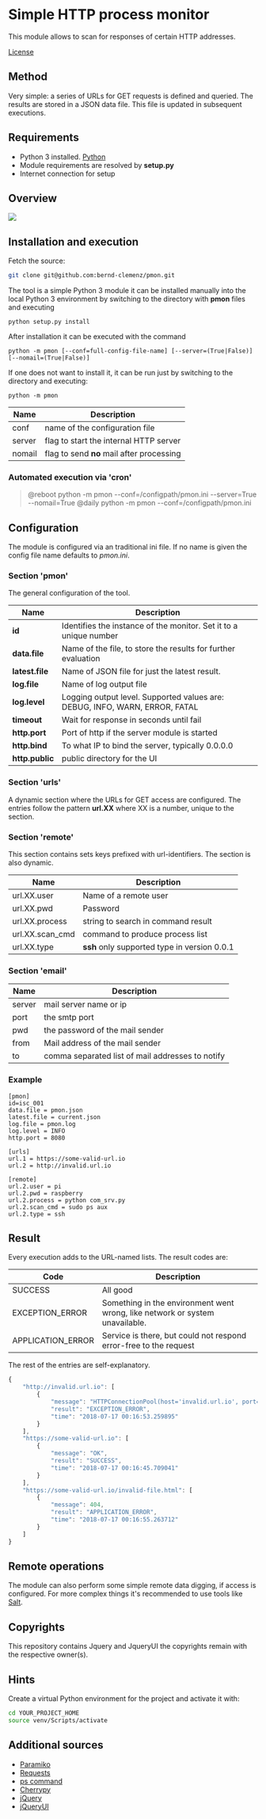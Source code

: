 # Simple HTTP process monitor
This module allows to scan for responses of certain HTTP
addresses.

[License](./LICENSE)

## Method
Very simple: a series of URLs for GET requests is defined and
queried. The results are stored in a JSON data file. This file
is updated in subsequent executions.

## Requirements
- Python 3 installed. [Python](http://www.python.org)
- Module requirements are resolved by **setup.py**
- Internet connection for setup

## Overview
![](etc/pmon.png)

## Installation and execution
Fetch the source:

```bash
git clone git@github.com:bernd-clemenz/pmon.git
```

The tool is a simple Python 3 module it can be installed
manually into the local Python 3 environment by switching to
the directory with **pmon** files and executing

    python setup.py install
    
After installation it can be executed with the command

    python -m pmon [--conf=full-config-file-name] [--server=(True|False)] [--nomail=(True|False)]
    
If one does not want to install it, it can be run just by
switching to the directory and executing:

    python -m pmon
    
| Name | Description |
|------|-------------|
| conf | name of the configuration file |
| server | flag to start the internal HTTP server |
| nomail | flag to send **no** mail after processing | 

### Automated execution via 'cron'

>  @reboot      python -m pmon --conf=/configpath/pmon.ini --server=True --nomail=True
>  @daily       python -m pmon --conf=/configpath/pmon.ini
   
## Configuration
The module is configured via an traditional ini file. If no name
is given the config file name defaults to _pmon.ini_.

### Section 'pmon'
The general configuration of the tool.

| Name | Description |
|------|-------------|
| **id** | Identifies the instance of the monitor. Set it to a unique number |
| **data.file** | Name of the file, to store the results for further evaluation |
| **latest.file** | Name of JSON file for just the latest result. |
| **log.file** | Name of log output file |
| **log.level** |  Logging output level. Supported values are: DEBUG, INFO, WARN, ERROR, FATAL  |
| **timeout** | Wait for response in seconds until fail | 
| **http.port** | Port of http if the server module is started |
| **http.bind** | To what IP to bind the server, typically 0.0.0.0 |
| **http.public** | public directory for the UI |

### Section 'urls'
A dynamic section where the URLs for GET access are configured.
The entries follow the pattern **url.XX** where XX is a
number, unique to the section.

### Section 'remote'
This section contains sets keys prefixed with url-identifiers. The section
is also dynamic.

| Name | Description |
|------|-------------|
| url.XX.user | Name of a remote user |
| url.XX.pwd | Password |
| url.XX.process | string to search in command result |
| url.XX.scan_cmd | command to produce process list |
| url.XX.type | **ssh** only supported type in version 0.0.1 |

### Section 'email'
| Name | Description |
|------|-------------|
| server | mail server name or ip |
| port | the smtp port |
| pwd | the password of the mail sender |
| from | Mail address of the mail sender |
| to | comma separated list of mail addresses to notify |


### Example
    [pmon]
    id=isc_001
    data.file = pmon.json
    latest.file = current.json
    log.file = pmon.log
    log.level = INFO
    http.port = 8080

    [urls]
    url.1 = https://some-valid-url.io
    url.2 = http://invalid.url.io
    
    [remote]
    url.2.user = pi
    url.2.pwd = raspberry
    url.2.process = python com_srv.py
    url.2.scan_cmd = sudo ps aux
    url.2.type = ssh
    
## Result
Every execution adds to the URL-named lists. The result codes are:

| Code | Description |
|------|-------------|
| SUCCESS | All good |
| EXCEPTION_ERROR | Something in the environment went wrong, like network or system unavailable. |
| APPLICATION_ERROR | Service is there, but could not respond error-free to the request |

The rest of the entries are self-explanatory.

```javascript
{
    "http://invalid.url.io": [
        {
            "message": "HTTPConnectionPool(host='invalid.url.io', port=80):",
            "result": "EXCEPTION_ERROR",
            "time": "2018-07-17 00:16:53.259895"
        }
    ],
    "https://some-valid-url.io": [
        {
            "message": "OK",
            "result": "SUCCESS",
            "time": "2018-07-17 00:16:45.709041"
        }
    ],
    "https://some-valid-url.io/invalid-file.html": [
        {
            "message": 404,
            "result": "APPLICATION_ERROR",
            "time": "2018-07-17 00:16:55.263712"
        }
    ]
}
```

## Remote operations
The module can also perform some simple remote data digging, if access is configured.
For more complex things it's recommended to use tools like [Salt](http://www.saltstack.com).

## Copyrights
This repository contains Jquery and JqueryUI the copyrights remain with the respective owner(s).

## Hints
Create a virtual Python environment for the project and activate it with:

```bash
cd YOUR_PROJECT_HOME
source venv/Scripts/activate
```

## Additional sources
* [Paramiko](http://www.paramiko.org/)
* [Requests](http://docs.python-requests.org/en/master/)
* [ps command](https://kb.iu.edu/d/afnv)
* [Cherrypy](https://docs.cherrypy.org)
* [jQuery](https://www.jquery.com)
* [jQueryUI](https://www.jqueryui.com)